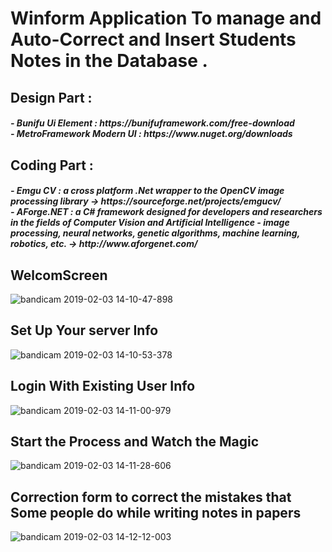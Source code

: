 # Winform Application To manage and Auto-Correct and Insert Students Notes in the Database .

<h2>Design Part : </h2>
<h5>  - Bunifu Ui Element : https://bunifuframework.com/free-download <br>
      - MetroFramework Modern UI : https://www.nuget.org/downloads
</h5>  
<h2>Coding Part :</h2>
<h5>
    - Emgu CV : a cross platform .Net wrapper to the OpenCV image processing library -> https://sourceforge.net/projects/emgucv/ <br>
    - AForge.NET : a C# framework designed for developers and researchers in the fields of Computer Vision and Artificial Intelligence -         image processing, neural networks, genetic algorithms, machine learning, robotics, etc. -> http://www.aforgenet.com/
</h5>
    
    
<h2>WelcomScreen </h2>

![bandicam 2019-02-03 14-10-47-898](https://user-images.githubusercontent.com/46169333/52177205-8aa2ce00-27b5-11e9-9fee-eb69c560ce38.png)


<h2>Set Up Your server Info </h2>


![bandicam 2019-02-03 14-10-53-378](https://user-images.githubusercontent.com/46169333/52177212-9c847100-27b5-11e9-8c4f-936ff25a9a18.png)


<h2>Login With Existing User Info </h2>

![bandicam 2019-02-03 14-11-00-979](https://user-images.githubusercontent.com/46169333/52177217-a7d79c80-27b5-11e9-936c-f77ef81545bc.png)


<h2> Start the Process and Watch the Magic </h2>


![bandicam 2019-02-03 14-11-28-606](https://user-images.githubusercontent.com/46169333/52177221-b1610480-27b5-11e9-9871-a8f536f6dfad.png)


<h2>Correction form to correct the mistakes that Some people do while writing notes in papers  </h2>

![bandicam 2019-02-03 14-12-12-003](https://user-images.githubusercontent.com/46169333/52177225-bcb43000-27b5-11e9-8595-6a4258c52bf8.png)
